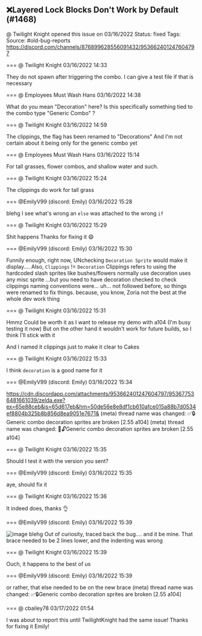 ## ❌Layered Lock Blocks Don't Work by Default (#1468)
@ Twilight Knight opened this issue on 03/16/2022
Status: fixed
Tags: 
Source: #old-bug-reports https://discord.com/channels/876899628556091432/953662401247604797


=== @ Twilight Knight 03/16/2022 14:33

They do not spawn after triggering the combo. I can give a test file if that is necessary

=== @ Employees Must Wash Hans 03/16/2022 14:38

What do you mean "Decoration" here?
Is this specifically something tied to the combo type "Generic Combo" ?

=== @ Twilight Knight 03/16/2022 14:59

The clippings, the flag has been renamed to "Decorations"
And I'm not certain about it being only for the generic combo yet

=== @ Employees Must Wash Hans 03/16/2022 15:14

For tall grasses, flower combos, and shallow water and such.

=== @ Twilight Knight 03/16/2022 15:24

The clippings do work for tall grass

=== @EmilyV99 (discord: Emily) 03/16/2022 15:28

blehg
I see what's wrong
an `else` was attached to the wrong `if`

=== @ Twilight Knight 03/16/2022 15:29

Shit happens
Thanks for fixing it 😄

=== @EmilyV99 (discord: Emily) 03/16/2022 15:30

Funnily enough, right now, UNchecking `Decoration Sprite` would make it display....
Also, `Clippings` != `Decoration`
Clippings refers to using the hardcoded slash sprites like bushes/flowers normally use
decoration uses any misc sprite
...but you need to have decoration checked to check clippings
naming conventions were... uh... not followed before, so things were renamed to fix things.
because, you know, Zoria not the best at the whole dev work thing

=== @ Twilight Knight 03/16/2022 15:31

Hmmz
Could be worth it as I want to release my demo with a104 (I'm busy testing it now)
But on the other hand it wouldn't work for future builds, so I think I'll stick with it

And I named it clippings just to make it clear to Cakes

=== @ Twilight Knight 03/16/2022 15:33

I think `decoration` is a good name for it

=== @EmilyV99 (discord: Emily) 03/16/2022 15:34


https://cdn.discordapp.com/attachments/953662401247604797/953677536481661039/zelda.exe?ex=65e88ceb&is=65d617eb&hm=50de56e8e8df1cb610afce015a88b7d0534ef8804b325b8b856d8ea9051e7671&
(meta) thread name was changed: ✅🔒Generic combo decoration sprites are broken [2.55 a104]
(meta) thread name was changed: 💊🔓Generic combo decoration sprites are broken [2.55 a104]

=== @ Twilight Knight 03/16/2022 15:35

Should I test it with the version you sent?

=== @EmilyV99 (discord: Emily) 03/16/2022 15:35

aye, should fix it

=== @ Twilight Knight 03/16/2022 15:36

It indeed does, thanks 👌

=== @EmilyV99 (discord: Emily) 03/16/2022 15:39


![image](https://cdn.discordapp.com/attachments/953662401247604797/953678857536413746/unknown.png?ex=65e88e26&is=65d61926&hm=5a45ca696990a9279bedb3f36815f26a3637aa3dc627d6febd8d6e02a796b42d&)
blehg
Out of curiosity, traced back the bug.... and it be mine.
That brace needed to be 2 lines lower, and the indenting was wrong

=== @ Twilight Knight 03/16/2022 15:39

Ouch, it happens to the best of us

=== @EmilyV99 (discord: Emily) 03/16/2022 15:39

or rather, that else needed to be on the new brace
(meta) thread name was changed: ✅🔒Generic combo decoration sprites are broken [2.55 a104]

=== @ cbailey78 03/17/2022 01:54

I was about to report this until TwilightKnight had the same issue!  Thanks for fixing it Emily!
